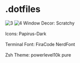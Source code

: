 # .dotfiles
![3](https://github.com/user-attachments/assets/8a3b0e17-3eef-4be5-a97f-0b4b0acd2769)
![4](https://github.com/user-attachments/assets/5b32b9d0-06bb-460b-b044-58e3b0056330)
Window Decor: Scratchy <br>  
Icons: Papirus-Dark <br>  
Terminal Font: FiraCode NerdFont <br>  
Zsh Theme: powerlevel10k pure <br>  
